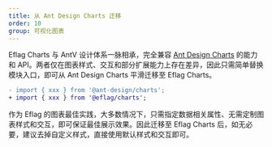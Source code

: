 ```yaml
---
title: 从 Ant Design Charts 迁移
order: 10
group: 可视化图表
---
```


Eflag Charts 与 AntV 设计体系一脉相承，完全兼容 [Ant Design Charts](https://charts.ant.design) 的能力和 API。两者仅在图表样式、交互和部分扩展能力上存在差异，因此只需简单替换模块入口，即可从 Ant Design Charts 平滑迁移至 Eflag Charts。

```diff
- import { xxx } from '@ant-design/charts';
+ import { xxx } from '@eflag/charts';
```

作为 Eflag 的图表最佳实践，大多数情况下，只需指定数据相关属性、无需定制图表样式和交互，即可保证最佳展示效果。因此迁移至 Eflag Charts 后，如无必要，建议去掉自定义样式，直接使用默认样式和交互即可。
